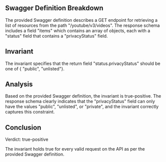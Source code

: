 ## Swagger Definition Breakdown
The provided Swagger definition describes a GET endpoint for retrieving a list of resources from the path "/youtube/v3/videos". The response schema includes a field "items" which contains an array of objects, each with a "status" field that contains a "privacyStatus" field.

## Invariant
The invariant specifies that the return field "status.privacyStatus" should be one of { "public", "unlisted"}.

## Analysis
Based on the provided Swagger definition, the invariant is true-positive. The response schema clearly indicates that the "privacyStatus" field can only have the values "public", "unlisted", or "private", and the invariant correctly captures this constraint.

## Conclusion
Verdict: true-positive

The invariant holds true for every valid request on the API as per the provided Swagger definition.
